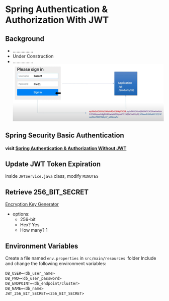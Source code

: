# Spring Authentication & Authorization With JWT

## Background
- ................
- Under Construction
- ................
![JWT explanation.png](src%2Fmain%2Fresources%2Fpictures%2FJWT%20explanation.png)

## Spring Security Basic Authentication
#### visit [Spring Authentication & Authorization Without JWT](https://github.com/omgshalihin/spring-security-starter)


## Update JWT Token Expiration
inside `JWTService.java` class, modify `MINUTES`

## Retrieve 256_BIT_SECRET
[Encryption Key Generator](https://www.allkeysgenerator.com/random/security-encryption-key-generator.aspx)
- options:
  - 256-bit
  - Hex? Yes
  - How many? 1

## Environment Variables
Create a file named `env.properties` in `src/main/resources `folder
Include and change the following environment variables:
```
DB_USER=<db_user_name>
DB_PWD=<db_user_password>
DB_ENDPOINT=<db_endpoint/cluster>
DB_NAME=<db_name>
JWT_256_BIT_SECRET=<256_BIT_SECRET>
```